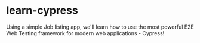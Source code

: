 # learn-cypress
Using a simple Job listing app, we'll learn how to use the most powerful E2E Web Testing framework for modern web applications - Cypress!
